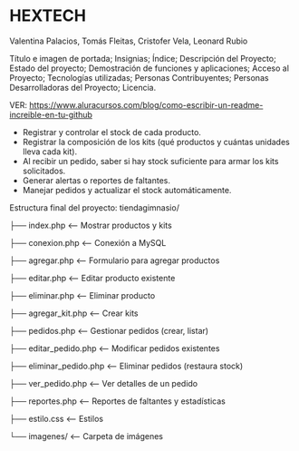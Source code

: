 # HEXTECH

Valentina Palacios, Tomás Fleitas, Cristofer Vela, Leonard Rubio

Título e imagen de portada;
Insignias;
Índice;
Descripción del Proyecto;
Estado del proyecto;
Demostración de funciones y aplicaciones;
Acceso al Proyecto;
Tecnologías utilizadas;
Personas Contribuyentes;
Personas Desarrolladoras del Proyecto;
Licencia.

VER: https://www.aluracursos.com/blog/como-escribir-un-readme-increible-en-tu-github


- Registrar y controlar el stock de cada producto.
- Registrar la composición de los kits (qué productos y cuántas unidades lleva cada kit).
- Al recibir un pedido, saber si hay stock suficiente para armar los kits solicitados.
- Generar alertas o reportes de faltantes.
- Manejar pedidos y actualizar el stock automáticamente.


Estructura final del proyecto:
tiendagimnasio/

├── index.php          <-- Mostrar productos y kits

├── conexion.php       <-- Conexión a MySQL

├── agregar.php        <-- Formulario para agregar productos

├── editar.php         <-- Editar producto existente

├── eliminar.php       <-- Eliminar producto

├── agregar_kit.php    <-- Crear kits

├── pedidos.php        <-- Gestionar pedidos (crear, listar)

├── editar_pedido.php  <-- Modificar pedidos existentes

├── eliminar_pedido.php <-- Eliminar pedidos (restaura stock)

├── ver_pedido.php     <-- Ver detalles de un pedido

├── reportes.php       <-- Reportes de faltantes y estadísticas

├── estilo.css         <-- Estilos

└── imagenes/          <-- Carpeta de imágenes
